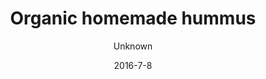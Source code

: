 ---
title: 'Organic homemade hummus'
description: ""
image: null
price: '15'
size: '1'
color: '#ffffff'
category: breakfast
tags: Breakfast
meta:
    id: 6d9aa2ea06c1f87f40d36b1fdba37c36640ae9ad
    parentId: f20f57fa9c3d8bff0902cfb33f350091a3a48d51
    language: en
date: '2016-7-8'
author: Unknown
---